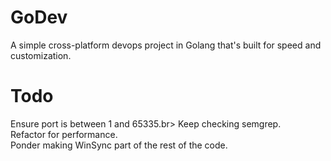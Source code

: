 # GoDev
A simple cross-platform devops project in Golang that's built for speed and customization.

# Todo
Ensure port is between 1 and 65335.br>
Keep checking semgrep.<br>
Refactor for performance.<br>
Ponder making WinSync part of the rest of the code.<br>

